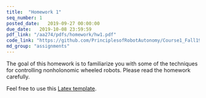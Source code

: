```yaml
---
title:  "Homework 1"
seq_number: 1
posted_date:   2019-09-27 00:00:00
due_date:   2019-10-08 23:59:59
pdf_link: "/aa274/pdfs/homework/hw1.pdf"
code_link: "https://github.com/PrinciplesofRobotAutonomy/Course1_Fall19_HW1"
md_group: "assignments"
---
```


The goal of this homework is to familiarize you with some of the techniques for controlling nonholonomic wheeled robots. Please read the homework carefully.

Feel free to use this [Latex template](/aa274/pdfs/homework/hw.tex).
